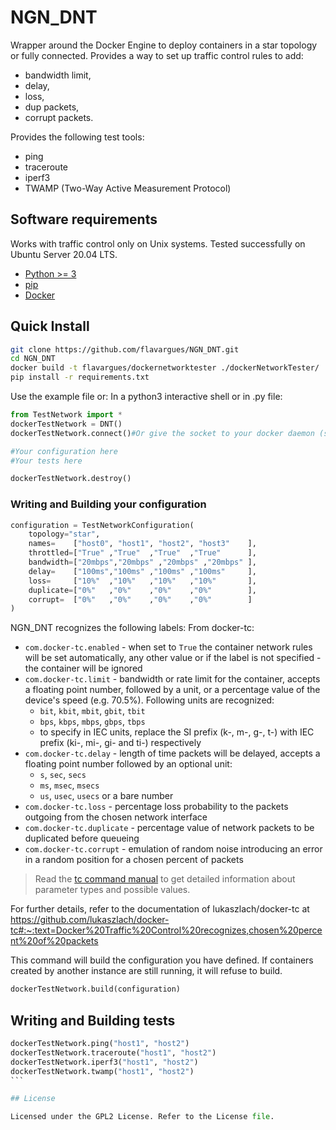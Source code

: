 # NGN_DNT

Wrapper around the Docker Engine to deploy containers in a star topology or fully connected. Provides a way to set up traffic control rules to add:
- bandwidth limit,
- delay,
- loss,
- dup packets,
- corrupt packets.

Provides the following test tools:
- ping
- traceroute
- iperf3
- TWAMP (Two-Way Active Measurement Protocol)

## Software requirements
Works with traffic control only on Unix systems. Tested successfully on Ubuntu Server 20.04 LTS.

- [Python >= 3](http://docs.python-guide.org/en/latest/starting/installation/)
- [pip](https://pip.pypa.io/en/stable/installing/)
- [Docker](https://www.docker.com/products/docker)

## Quick Install

```bash
git clone https://github.com/flavargues/NGN_DNT.git
cd NGN_DNT
docker build -t flavargues/dockernetworktester ./dockerNetworkTester/
pip install -r requirements.txt
```

Use the example file or:
In a python3 interactive shell or in .py file:
```python
from TestNetwork import *
dockerTestNetwork = DNT()
dockerTestNetwork.connect()#Or give the socket to your docker daemon (see https://docs.docker.com/engine/reference/commandline/dockerd/)

#Your configuration here
#Your tests here

dockerTestNetwork.destroy()
```


### Writing and Building your configuration

```python
configuration = TestNetworkConfiguration(
    topology="star",
    names=    ["host0", "host1", "host2", "host3"    ],
    throttled=["True" ,"True"  ,"True"  ,"True"      ],
    bandwidth=["20mbps","20mbps" ,"20mbps" ,"20mbps" ],
    delay=    ["100ms","100ms" ,"100ms" ,"100ms"     ],
    loss=     ["10%"  ,"10%"   ,"10%"   ,"10%"       ],
    duplicate=["0%"   ,"0%"    ,"0%"    ,"0%"        ],
    corrupt=  ["0%"   ,"0%"    ,"0%"    ,"0%"        ]
)
```
NGN_DNT recognizes the following labels:
From docker-tc:
* `com.docker-tc.enabled` - when set to `True` the container network rules will be set automatically, any other value or if the label is not specified - the container will be ignored
*  `com.docker-tc.limit` - bandwidth or rate limit for the container, accepts a floating point number, followed by a unit, or a percentage value of the device's speed (e.g. 70.5%). Following units are recognized:
    * `bit`, `kbit`, `mbit`, `gbit`, `tbit`
    * `bps`, `kbps`, `mbps`, `gbps`, `tbps`
    * to specify in IEC units, replace the SI prefix (k-, m-, g-, t-) with IEC prefix (ki-, mi-, gi- and ti-) respectively
* `com.docker-tc.delay` - length of time packets will be delayed, accepts a floating point number followed by an optional unit:
    * `s`, `sec`, `secs`
    * `ms`, `msec`, `msecs`
    * `us`, `usec`, `usecs` or a bare number
* `com.docker-tc.loss` - percentage loss probability to the packets outgoing from the chosen network interface
* `com.docker-tc.duplicate` - percentage value of network packets to be duplicated before queueing
* `com.docker-tc.corrupt` - emulation of random noise introducing an error in a random position for a chosen percent of packets

> Read the [tc command manual](http://man7.org/linux/man-pages/man8/tc.8.html) to get detailed information about parameter types and possible values.

For further details, refer to the documentation of lukaszlach/docker-tc at https://github.com/lukaszlach/docker-tc#:~:text=Docker%20Traffic%20Control%20recognizes,chosen%20percent%20of%20packets

This command will build the configuration you have defined. If containers created by another instance are still running, it will refuse to build.
```python
dockerTestNetwork.build(configuration)
```

## Writing and Building tests

````python
dockerTestNetwork.ping("host1", "host2")
dockerTestNetwork.traceroute("host1", "host2")
dockerTestNetwork.iperf3("host1", "host2")
dockerTestNetwork.twamp("host1", "host2")
```

## License

Licensed under the GPL2 License. Refer to the License file.